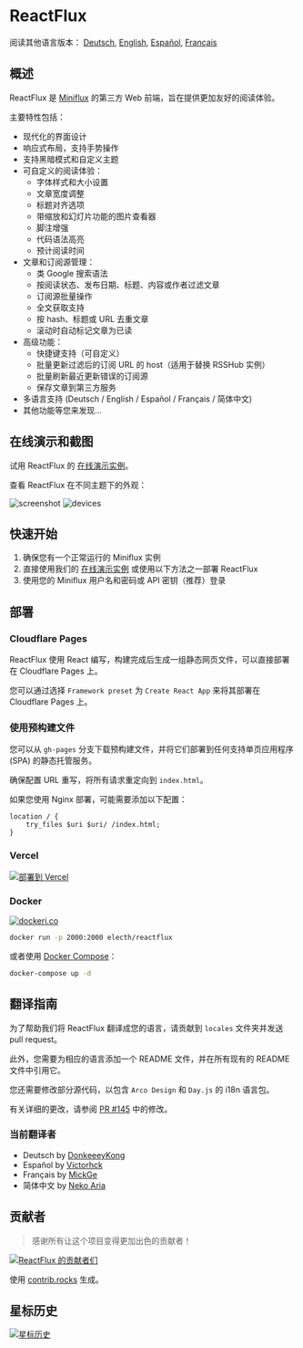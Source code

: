 # ReactFlux

阅读其他语言版本： [Deutsch](README.de-DE.md), [English](../README.md), [Español](README.es-ES.md), [Français](README.fr-FR.md)

## 概述

ReactFlux 是 [Miniflux](https://github.com/miniflux/v2) 的第三方 Web 前端，旨在提供更加友好的阅读体验。

主要特性包括：

- 现代化的界面设计
- 响应式布局，支持手势操作
- 支持黑暗模式和自定义主题
- 可自定义的阅读体验：
  - 字体样式和大小设置
  - 文章宽度调整
  - 标题对齐选项
  - 带缩放和幻灯片功能的图片查看器
  - 脚注增强
  - 代码语法高亮
  - 预计阅读时间
- 文章和订阅源管理：
  - 类 Google 搜索语法
  - 按阅读状态、发布日期、标题、内容或作者过滤文章
  - 订阅源批量操作
  - 全文获取支持
  - 按 hash、标题或 URL 去重文章
  - 滚动时自动标记文章为已读
- 高级功能：
  - 快捷键支持（可自定义）
  - 批量更新过滤后的订阅 URL 的 host（适用于替换 RSSHub 实例）
  - 批量刷新最近更新错误的订阅源
  - 保存文章到第三方服务
- 多语言支持 (Deutsch / English / Español / Français / 简体中文)
- 其他功能等您来发现...

## 在线演示和截图

试用 ReactFlux 的 [在线演示实例](https://reactflux.pages.dev)。

查看 ReactFlux 在不同主题下的外观：

![screenshot](../images/screenshot.png)
![devices](../images/devices.png)

## 快速开始

1. 确保您有一个正常运行的 Miniflux 实例
2. 直接使用我们的 [在线演示实例](https://reactflux.pages.dev) 或使用以下方法之一部署 ReactFlux
3. 使用您的 Miniflux 用户名和密码或 API 密钥（推荐）登录

## 部署

### Cloudflare Pages

ReactFlux 使用 React 编写，构建完成后生成一组静态网页文件，可以直接部署在 Cloudflare Pages 上。

您可以通过选择 `Framework preset` 为 `Create React App` 来将其部署在 Cloudflare Pages 上。

### 使用预构建文件

您可以从 `gh-pages` 分支下载预构建文件，并将它们部署到任何支持单页应用程序 (SPA) 的静态托管服务。

确保配置 URL 重写，将所有请求重定向到 `index.html`。

如果您使用 Nginx 部署，可能需要添加以下配置：

```nginx
location / {
    try_files $uri $uri/ /index.html;
}
```

### Vercel

[![部署到 Vercel](https://vercel.com/button)](https://vercel.com/import/project?template=https://github.com/electh/ReactFlux)

### Docker

[![dockeri.co](https://dockerico.blankenship.io/image/electh/reactflux)](https://hub.docker.com/r/electh/reactflux)

```bash
docker run -p 2000:2000 electh/reactflux
```

或者使用 [Docker Compose](../docker-compose.yml)：

```bash
docker-compose up -d
```

<!-- ### Zeabur（已过时，不推荐）

[![部署到 Zeabur](https://zeabur.com/button.svg)](https://zeabur.com/templates/OKXO3W) -->

## 翻译指南

为了帮助我们将 ReactFlux 翻译成您的语言，请贡献到 `locales` 文件夹并发送 pull request。

此外，您需要为相应的语言添加一个 README 文件，并在所有现有的 README 文件中引用它。

您还需要修改部分源代码，以包含 `Arco Design` 和 `Day.js` 的 i18n 语言包。

有关详细的更改，请参阅 [PR #145](https://github.com/electh/ReactFlux/pull/145) 中的修改。

### 当前翻译者

- Deutsch by [DonkeeeyKong](https://github.com/donkeeeykong)
- Español by [Victorhck](https://github.com/victorhck)
- Français by [MickGe](https://github.com/MickGe)
- 简体中文 by [Neko Aria](https://github.com/NekoAria)

## 贡献者

> 感谢所有让这个项目变得更加出色的贡献者！

<a href="https://github.com/electh/ReactFlux/graphs/contributors">
  <img src="https://contrib.rocks/image?repo=electh/ReactFlux" alt="ReactFlux 的贡献者们" />
</a>

使用 [contrib.rocks](https://contrib.rocks) 生成。

## 星标历史

[![星标历史](https://starchart.cc/electh/ReactFlux.svg)](https://starchart.cc/electh/ReactFlux)
